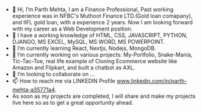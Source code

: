 - 👋 Hi, I’m Parth Mehta, I am a Finance Professional, Past working experience was in NFBC's Muthoot Finance LTD.(Gold loan comapany), and IIFL gold loan, with a experience 2 years. Now I am looking forward with my career as a Web Development position. 
- 👀 I have a working knowledge of HTML, CSS, JAVASCRIPT, PYTHON, DJANGO, MS EXCEL, MySQL, MS WORD, MS POWERPOINT.
- 🌱 I’m currently learning React, Nextjs, Nodejs, MongoDB.
- 🌱 I’m currently working on various projects: My-Portfolio, Snake-Mania, Tic-Tac-Toe, real life example of Cloning Ecommerce website like Amazon and Flipkart, and built a chatbot as AXL.
- 💞️ I’m looking to collaborate on ...
- 📫 How to reach me via LINKEDIN Profile www.linkedin.com/in/parth-mehta-a35771a4.
- As soon as my projects are completed, I will share and make my projects live here so as to get a great opportunity ahead.

<!---
Parth007786/Parth007786 is a ✨ special ✨ repository because its `README.md` (this file) appears on your GitHub profile.
You can click the Preview link to take a look at your changes.
--->
